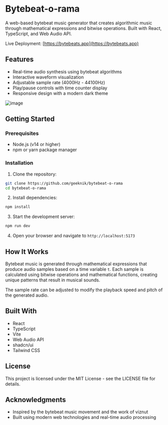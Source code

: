 # Bytebeat-o-rama

A web-based bytebeat music generator that creates algorithmic music through mathematical expressions and bitwise operations. Built with React, TypeScript, and Web Audio API.

Live Deployment: [https://bytebeats.app](https://bytebeats.app)

## Features

- Real-time audio synthesis using bytebeat algorithms
- Interactive waveform visualization
- Adjustable sample rate (4000Hz - 44100Hz)
- Play/pause controls with time counter display
- Responsive design with a modern dark theme

![image](https://github.com/user-attachments/assets/1f16bdea-17ef-4dae-979a-da4fdec8426a)

## Getting Started

### Prerequisites

- Node.js (v14 or higher)
- npm or yarn package manager

### Installation

1. Clone the repository:
```bash
git clone https://github.com/geeknik/bytebeat-o-rama
cd bytebeat-o-rama
```

2. Install dependencies:
```bash
npm install
```

3. Start the development server:
```bash
npm run dev
```

4. Open your browser and navigate to `http://localhost:5173`

## How It Works

Bytebeat music is generated through mathematical expressions that produce audio samples based on a time variable `t`. Each sample is calculated using bitwise operations and mathematical functions, creating unique patterns that result in musical sounds.

The sample rate can be adjusted to modify the playback speed and pitch of the generated audio.

## Built With

- React
- TypeScript
- Vite
- Web Audio API
- shadcn/ui
- Tailwind CSS

## License

This project is licensed under the MIT License - see the LICENSE file for details.

## Acknowledgments

- Inspired by the bytebeat music movement and the work of viznut
- Built using modern web technologies and real-time audio processing
